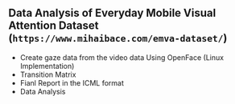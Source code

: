 ## Data Analysis of Everyday Mobile Visual Attention Dataset (`https://www.mihaibace.com/emva-dataset/`)

- Create gaze data from the video data Using OpenFace (Linux Implementation)
- Transition Matrix
- Fianl Report in the ICML format
- Data Analysis
